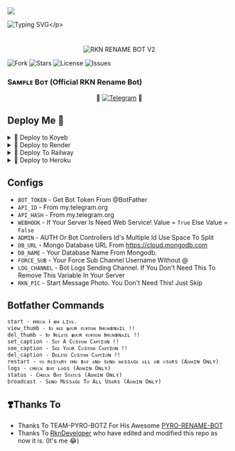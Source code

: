 <img src="https://user-images.githubusercontent.com/73097560/115834477-dbab4500-a447-11eb-908a-139a6edaec5c.gif">

![Typing SVG](https://readme-typing-svg.herokuapp.com/?lines=𝗪𝗘𝗟𝗖𝗢𝗠+𝗧𝗢+𝐑𝐊𝐍+𝐑𝐄𝐍𝐀𝐌𝐄+𝐁𝐎𝐓!;𝗖𝗥𝗘𝗔𝗧𝗘𝗗+𝗕𝗬+𝚁𝙺𝙽+𝙳𝙴𝚅𝙴𝙻𝙾𝙿𝙴𝚁!;𝗔+𝗦𝗜𝗠𝗣𝗟𝗘+𝗧𝗚+𝐑𝐄𝐍𝐀𝐌𝐄+𝗕𝗢𝗧!)</p>
# 

<p align="center">
  <img src="https://graph.org/file/9dc402f2ba612e3f6dfbf.jpg" alt="RKN RENAME BOT V2">
</p>

<p align="center">

![Fork](https://img.shields.io/github/forks/RknDeveloper/Rkn-Powerful-Rename-Bot?style=for-the-badge)
![Stars](https://img.shields.io/github/stars/RknDeveloper/Rkn-Powerful-Rename-Bot?color=%23&style=for-the-badge)
![License](https://img.shields.io/github/license/RknDeveloper/Rkn-Powerful-Rename-Bot?style=for-the-badge)
![Issues](https://img.shields.io/github/issues/RknDeveloper/Rkn-Powerful-Rename-Bot?style=for-the-badge)

</p>


### Sᴀᴍᴩʟᴇ Bᴏᴛ (Official RKN Rename Bot)

<p align="center">
🤖 <a href="http://t.me/Rkn_RenameBot"><img title="Telegram" src="https://img.shields.io/static/v1?label=RKN+RENAME&message=BOT&color=blue-green"></a> 🤖
</p>

## Deploy Me 🥀

<details><summary>📌 Deploy to Koyeb </summary>
  
[![Deploy to Koyeb](https://www.koyeb.com/static/images/deploy/button.svg)](https://app.koyeb.com/deploy?type=git&repository=github.com/RknDeveloper/Rkn-Powerful-Rename-Bot&env[BOT_TOKEN]&env[API_ID]&env[API_HASH]&env[WEBHOOK]=True&env[ADMIN]&env[DB_URL]&env[DB_NAME]=Rkn-Developer&env[FORCE_SUB]&env[START_PIC]&env[LOG_CHANNEL]=You%20Dont%20Need%20LogChannel%20To%20Remove%20This%20Variable&run_command=python%20bot.py&branch=main&name=rkn-rename) 
</details>

<details><summary>📌 Deploy to Render </summary>
  
[![Deploy to Render](https://render.com/images/deploy-to-render-button.svg)](https://render.com/deploy?repo=https://github.com/RknDeveloper/Rkn-Powerful-Rename-Bot)

</details>

<details><summary>📌 Deploy To Railway </summary>
<a href="https://graph.org/file/fabd75cd5043d2cfdc13d.jpg"><img src="https://railway.app/button.svg" alt="Deploy"></a>
</details>

<details><summary>📌 Deploy to Heroku </summary>

<a href="https://heroku.com/deploy?template=https://github.com/RknDeveloper/Rkn-Powerful-Rename-Bot"><img src="https://img.shields.io/badge/Deploy%20To%20Heroku-black?style=for-the-badge&logo=heroku" width="220" height="38.45"></p></a>
</details>

## Configs 

* `BOT_TOKEN`  - Get Bot Token From @BotFather
* `API_ID` - From my.telegram.org 
* `API_HASH` - From my.telegram.org
* `WEBHOOK` - If Your Server Is Need Web Service! Value = `True` Else Value = `False`
* `ADMIN` - AUTH Or Bot Controllers Id's Multiple Id Use Space To Split 
* `DB_URL`  - Mongo Database URL From https://cloud.mongodb.com
* `DB_NAME`  - Your Database Name From Mongodb. 
* `FORCE_SUB` - Your Force Sub Channel Username Without @
* `LOG_CHANNEL` - Bot Logs Sending Channel. If You Don't Need This To Remove This Variable In Your Server
* `RKN_PIC` - Start Message Photo. You Don't Need This! Just Skip

## Botfather Commands
```
start - 𝖈ʜᴇᴄᴋ 𝖎 𝖆ᴍ ʟɪᴠᴇ.
view_thumb - 𝖙ᴏ 𝖘ᴇᴇ 𝖞ᴏᴜʀ 𝖈ᴜ𝖘ᴛᴏᴍ 𝖙ʜᴜᴍʙɴᴀɪʟ !!
del_thumb - 𝖙ᴏ 𝖉ᴇʟᴇᴛᴇ 𝖞ᴏᴜʀ 𝖈ᴜ𝖘ᴛᴏᴍ 𝖙ʜᴜᴍʙɴᴀɪʟ !!
set_caption - Sᴇᴛ A Cᴜsᴛᴏᴍ Cᴀᴘᴛɪᴏɴ !!
see_caption - Sᴇᴇ Yᴏᴜʀ Cᴜsᴛᴏᴍ Cᴀᴘᴛɪᴏɴ !!
del_caption - Dᴇʟᴇᴛᴇ Cᴜsᴛᴏᴍ Cᴀᴘᴛɪᴏɴ !!
restart - ᴛᴏ ʀᴇsᴛᴀʀᴛ ᴛʜᴇ ʙᴏᴛ ᴀɴᴅ sᴇɴᴅ ᴍᴇssᴀɢᴇ ᴀʟʟ ᴅʙ ᴜsᴇʀs (Aᴅᴍɪɴ Oɴʟʏ)
logs - ᴄʜᴇᴄᴋ ʙᴏᴛ ʟᴏɢs (Aᴅᴍɪɴ Oɴʟʏ)
status - Cʜᴇᴄᴋ Bᴏᴛ Sᴛᴀᴛᴜs (Aᴅᴍɪɴ Oɴʟʏ)
broadcast - Sᴇɴᴅ Mᴇssᴀɢᴇ Tᴏ Aʟʟ Usᴇʀs (Aᴅᴍɪɴ Oɴʟʏ)
```

## ❣️Thanks To

- Thanks To TEAM-PYRO-BOTZ For His Awesome [PYRO-RENAME-BOT](https://github.com/TEAM-PYRO-BOTZ/PYRO-RENAME-BOT.git)
- Thanks To [RknDeveloper](https://github.com/RknDeveloper) who have edited and modified this repo as now it is. (It's me 😂)
